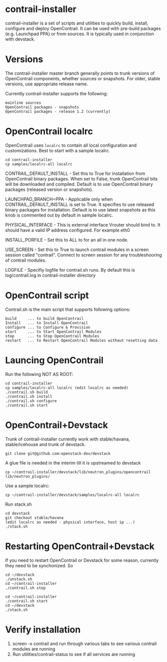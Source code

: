 contrail-installer
==================

contrail-installer is a set of scripts and utilities to quickly 
build, install, configure and deploy OpenContrail. It can be used
with pre-build packages (e.g. Launchpad PPA) or from sources. It
is typically used in conjunction with devstack.

# Versions

The contrail-installer master branch generally points to trunk versions 
of OpenContrail components, whether sources or snapshots.  For older, 
stable versions, use appropriate release name. 

Currently contrail-installer supports the following:

    mainline sources 
    OpenContrail packages - snapshots 
    OpenContrail packages - release 1.2 (currently)

# OpenContrail localrc

OpenContrail uses ``localrc`` to contain all local configuration and customizations. 
Best to start with a sample localrc.

    cd contrail-installer
    cp samples/localrc-all localrc

CONTRAIL_DEFAULT_INSTALL - Set this to True for installation from OpenContrail binary
packages. When set to False, trunk OpenContrail bits will be downloaded and compiled. 
Default is to use OpenContrail binary packages (released version or snapshots).

LAUNCHPAD_BRANCH=PPA - Applicable only when CONTRAIL_DEFAULT_INSTALL is set to True.
It specifies to use released binary packages for installation. Default is to use 
latest snapshots as this knob is commented out by default in sample localrc.

PHYSICAL_INTERFACE - This is external interface Vrouter should bind to. It should have
a valid IP address configured. For example eth0

INSTALL_PORFILE - Set this to ALL to for an all in one node. 

USE_SCREEN - Set this to True to launch contrail modules in a screen session called
"contrail". Connect to screen session for any troubleshooring of contrail modules.

LOGFILE - Specifiy logfile for contrail.sh runs. By default this is log/contrail.log
in contrail-installer directory

# OpenContrail script

Contrail.sh is the main script that supports following options:

    build     ... to build OpenContrail
    Install   ... to Install OpenContrail
    configure ... to Configure & Provision 
    start     ... to Start OpenContrail Modules
    stop      ... to Stop OpenContrail Modules
    restart   ... to Restart OpenContrail Modules without resetting data

# Launcing OpenContrail

Run the following NOT AS ROOT:

    cd contrail-installer
    cp samples/localrc-all localrc (edit localrc as needed)
    ./contrail.sh build
    ./contrail.sh install
    ./contrail.sh configure
    ./contrail.sh start

# OpenContrail+Devstack

Trunk of contrail-installer currently work with stable/havana, 
stable/icehouse and trunk of devstack.

    git clone git@github.com:openstack-dev/devstack
    
A glue file is needed in the interim till it is upstreamed to devstack

    cp ~/contrail-installer/devstack/lib/neutron_plugins/opencontrail lib/neutron_plugins/

Use a sample localrc:

    cp ~/contrail-installer/devstack/samples/localrc-all localrc

Run stack.sh

    cd devstack
    git checkout stable/havana
    (edit localrc as needed - physical interface, host ip ...)
    ./stack.sh

# Restarting OpenContrail+Devstack

If you need to restart OpenContrail or Devstack for some reason, currently they
need to be synchonized. So

    cd ~/devstack
    ./unstack.sh
    cd ~/contrail-installer
    ./contrail.sh stop

    cd ~/contrail-installer
    ./contrail.sh start
    cd ~/devstack
    ./stack.sh

# Verify installation
1) screen -x contrail and run through various tabs to see various contrail modules are running
2) Run utilities/contrail-status to see if all services are running
